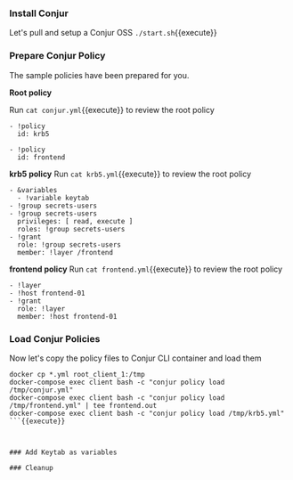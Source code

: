 ### Install Conjur
Let's pull and setup a Conjur OSS
`./start.sh`{{execute}}

### Prepare Conjur Policy
The sample policies have been prepared for you.

**Root policy**

Run `cat conjur.yml`{{execute}} to review the root policy
```
- !policy
  id: krb5

- !policy
  id: frontend
```
**krb5 policy**
Run `cat krb5.yml`{{execute}} to review the root policy

```
- &variables
  - !variable keytab
- !group secrets-users
- !group secrets-users
  privileges: [ read, execute ]
  roles: !group secrets-users
- !grant
  role: !group secrets-users
  member: !layer /frontend
```

**frontend policy**
Run `cat frontend.yml`{{execute}} to review the root policy

```
- !layer
- !host frontend-01
- !grant
  role: !layer
  member: !host frontend-01
```
### Load Conjur Policies
Now let's copy the policy files to Conjur CLI container and load them
```
docker cp *.yml root_client_1:/tmp
docker-compose exec client bash -c "conjur policy load /tmp/conjur.yml"
docker-compose exec client bash -c "conjur policy load /tmp/frontend.yml" | tee frontend.out
docker-compose exec client bash -c "conjur policy load /tmp/krb5.yml"
```{{execute}}



### Add Keytab as variables

### Cleanup 



